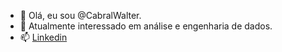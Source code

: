 - 👋 Olá, eu sou @CabralWalter.
- 👀 Atualmente interessado em análise e engenharia de dados.
- 📫 [Linkedin](https://www.linkedin.com/in/walter-cabral-251341237/) 

